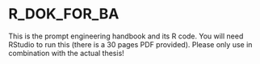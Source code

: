 # R_DOK_FOR_BA

This is the prompt engineering handbook and its R code. 
You will need RStudio to run this (there is a 30 pages PDF provided). 
Please only use in combination with the actual thesis!
